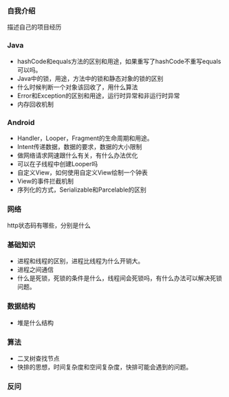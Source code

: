 
### 自我介绍
描述自己的项目经历


### Java
- hashCode和equals方法的区别和用途，如果重写了hashCode不重写equals可以吗。 
- Java中的锁，用途，方法中的锁和静态对象的锁的区别
- 什么时候判断一个对象该回收了，用什么算法
- Error和Exception的区别和用途，运行时异常和非运行时异常
- 内存回收机制

### Android
- Handler，Looper，Fragment的生命周期和用途。
- Intent传递数据，数据的要求，数据的大小限制
- 做网络请求网速跟什么有关，有什么办法优化
- 可以在子线程中创建Looper吗
- 自定义View，如何使用自定义View绘制一个钟表
- View的事件拦截机制
- 序列化的方式，Serializable和Parcelable的区别

### 网络
http状态码有哪些，分别是什么

### 基础知识
- 进程和线程的区别，进程比线程为什么开销大。
- 进程之间通信
- 什么是死锁，死锁的条件是什么，线程间会死锁吗，有什么办法可以解决死锁问题。

### 数据结构
- 堆是什么结构

### 算法
- 二叉树查找节点
- 快排的思想，时间复杂度和空间复杂度，快排可能会遇到的问题。


### 反问
